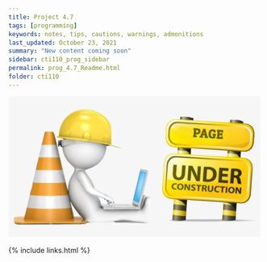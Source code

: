 ```yaml
---
title: Project 4.7
tags: [programming]
keywords: notes, tips, cautions, warnings, admonitions
last_updated: October 23, 2021
summary: "New content coming soon"
sidebar: cti110_prog_sidebar
permalink: prog_4.7_Readme.html
folder: cti110
---
```


![under construction](../../images/new-content-coming-soon-web-page-is-under.png)

{% include links.html %}
